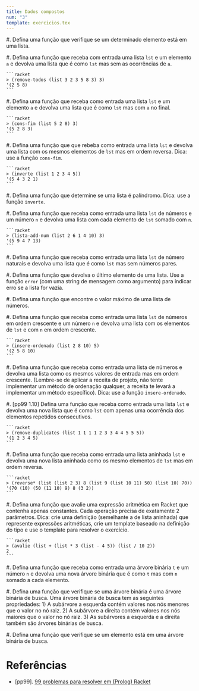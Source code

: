 ```yaml
---
title: Dados compostos
num: "3"
template: exercicios.tex
---
```


#.  Defina uma função que verifique se um determinado elemento está em uma
    lista.

#.  Defina uma função que receba com entrada uma lista `lst` e um elemento `a`
    e devolva uma lista que é como `lst` mas sem as ocorrências de `a`.

    ```racket
    > (remove-todos (list 3 2 3 5 8 3) 3)
    '(2 5 8)
    ```

#.  Defina uma função que receba como entrada uma lista `lst` e um elemento `a`
    e devolva uma lista que é como `lst` mas com `a` no final.

    ```racket
    > (cons-fim (list 5 2 8) 3)
    '(5 2 8 3)
    ```

#.  Defina uma função que que rebeba como entrada uma lista `lst` e devolva uma
    lista com os mesmos elementos de `lst` mas em ordem reversa. Dica: use
    a função `cons-fim`.

    ```racket
    > (inverte (list 1 2 3 4 5))
    '(5 4 3 2 1)
    ```

#.  Defina uma função que determine se uma lista é palíndromo. Dica: use
    a função `inverte`.

#.  Defina uma função que receba como entrada uma lista `lst` de números e um
    número `n` e devolva uma lista com cada elemento de `lst` somado com `n`.

    ```racket
    > (lista-add-num (list 2 6 1 4 10) 3)
    '(5 9 4 7 13)
    ```

#.  Defina uma função que receba como entrada uma lista `lst` de número
    naturais e devolva uma lista que é como `lst` mas sem números pares.

#.  Defina uma função que devolva o último elemento de uma lista. Use a função
    `error` (com uma string de mensagem como argumento) para indicar erro se
    a lista for vazia.

#.  Defina uma função que encontre o valor máximo de uma lista de números.

#.  Defina uma função que receba como entrada uma lista `lst` de números em
    ordem crescente e um número `n` e devolva uma lista com os elementos de
    `lst` e com `n` em ordem crescente.

    ```racket
    > (insere-ordenado (list 2 8 10) 5)
    '(2 5 8 10)
    ```

#.  Defina uma função que receba como entrada uma lista de números e devolva
    uma lista como os mesmos valores de entrada mas em ordem crescente.
    (Lembre-se de aplicar a receita de projeto, não tente implementar um método
    de ordenação qualquer, a receita te levará a implementar um método
    específico). Dica: use a função `insere-ordenado`.

#.  [pp99 1.10] Defina uma função que receba como entrada uma lista `lst`
    e devolva uma nova lista que é como `lst` com apenas uma ocorrência dos
    elementos repetidos consecutivos.

    ```racket
    > (remove-duplicates (list 1 1 1 1 2 3 3 4 4 5 5 5))
    '(1 2 3 4 5)
    ```

#.  Defina uma função que receba como entrada uma lista aninhada `lst` e
    devolva uma nova lista aninhada como os mesmo elementos de `lst` mas
    em ordem reversa.

    ```racket
    > (reverse* (list (list 2 3) 8 (list 9 (list 10 11) 50) (list 10) 70))
    '(70 (10) (50 (11 10) 9) 8 (3 2))
    ```

#.  Defina uma função que avalie uma expressão aritmética em Racket que
    contenha apenas constantes. Cada operação precisa de exatamente
    2 parâmetros. Dica: crie uma definição (semelhante a de lista aninhada) que
    represente expressões aritméticas, crie um template baseado na definição do
    tipo e use o template para resolver o exercício.

    ```racket
    > (avalie (list + (list * 3 (list - 4 5)) (list / 10 2))
    2
    ```

#.  Defina uma função que receba como entrada uma árvore binária `t` e um
    número `n` e devolva uma nova árvore binária que é como `t` mas com `n`
    somado a cada elemento.

#.  Defina uma função que verifique se uma árvore binária é uma árvore binária
    de busca. Uma árvore binária de busca tem as seguintes propriedades: 1)
    A subárvore a esquerda contém valores nos nós menores que o valor no nó
    raiz. 2) A subárvore a direita contém valores nos nós maiores que o valor
    no nó raiz. 3) As subárvores a esquerda e a direita também são árvores
    binárias de busca.

#.  Defina uma função que verifique se um elemento está em uma árvore binária
    de busca.


# Referências

-   [pp99]. [99 problemas para resolver em (Prolog) Racket](https://sites.google.com/site/prologsite/prolog-problems)

<!-- vim: set spell spelllang=pt_br: !-->
